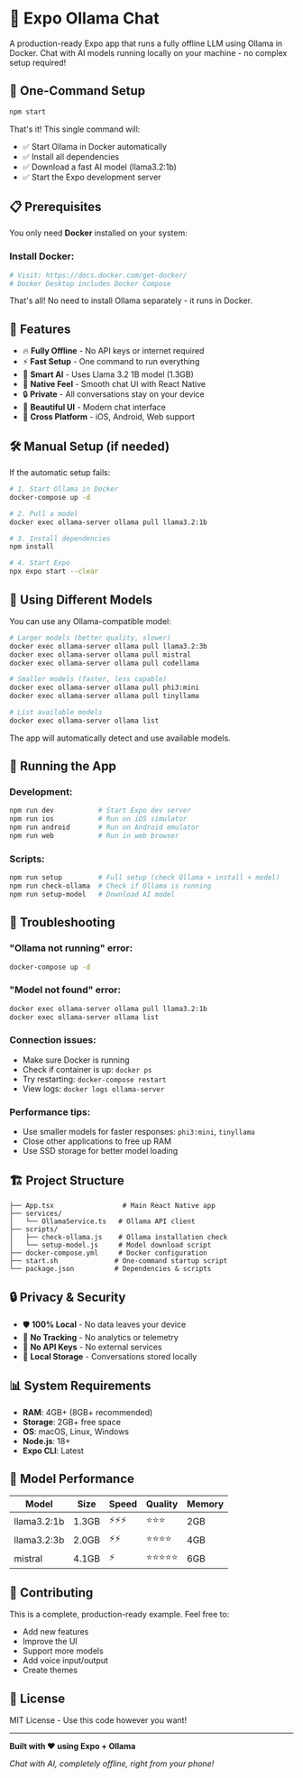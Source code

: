 # 🦙 Expo Ollama Chat

A production-ready Expo app that runs a fully offline LLM using Ollama in Docker. Chat with AI models running locally on your machine - no complex setup required!

## 🚀 One-Command Setup

```bash
npm start
```

That's it! This single command will:
- ✅ Start Ollama in Docker automatically
- ✅ Install all dependencies  
- ✅ Download a fast AI model (llama3.2:1b)
- ✅ Start the Expo development server

## 📋 Prerequisites

You only need **Docker** installed on your system:

### Install Docker:
```bash
# Visit: https://docs.docker.com/get-docker/
# Docker Desktop includes Docker Compose
```

That's all! No need to install Ollama separately - it runs in Docker.

## 🎯 Features

- 🔥 **Fully Offline** - No API keys or internet required
- ⚡ **Fast Setup** - One command to run everything
- 🤖 **Smart AI** - Uses Llama 3.2 1B model (1.3GB)
- 📱 **Native Feel** - Smooth chat UI with React Native
- 🔒 **Private** - All conversations stay on your device
- 🎨 **Beautiful UI** - Modern chat interface
- 📱 **Cross Platform** - iOS, Android, Web support

## 🛠 Manual Setup (if needed)

If the automatic setup fails:

```bash
# 1. Start Ollama in Docker
docker-compose up -d

# 2. Pull a model
docker exec ollama-server ollama pull llama3.2:1b

# 3. Install dependencies
npm install

# 4. Start Expo
npx expo start --clear
```

## 🤖 Using Different Models

You can use any Ollama-compatible model:

```bash
# Larger models (better quality, slower)
docker exec ollama-server ollama pull llama3.2:3b
docker exec ollama-server ollama pull mistral
docker exec ollama-server ollama pull codellama

# Smaller models (faster, less capable)  
docker exec ollama-server ollama pull phi3:mini
docker exec ollama-server ollama pull tinyllama

# List available models
docker exec ollama-server ollama list
```

The app will automatically detect and use available models.

## 📱 Running the App

### Development:
```bash
npm run dev           # Start Expo dev server
npm run ios           # Run on iOS simulator
npm run android       # Run on Android emulator
npm run web           # Run in web browser
```

### Scripts:
```bash
npm run setup         # Full setup (check Ollama + install + model)
npm run check-ollama  # Check if Ollama is running
npm run setup-model   # Download AI model
```

## 🔧 Troubleshooting

### "Ollama not running" error:
```bash
docker-compose up -d
```

### "Model not found" error:
```bash
docker exec ollama-server ollama pull llama3.2:1b
docker exec ollama-server ollama list
```

### Connection issues:
- Make sure Docker is running
- Check if container is up: `docker ps`
- Try restarting: `docker-compose restart`
- View logs: `docker logs ollama-server`

### Performance tips:
- Use smaller models for faster responses: `phi3:mini`, `tinyllama`
- Close other applications to free up RAM
- Use SSD storage for better model loading

## 🏗 Project Structure

```
├── App.tsx                 # Main React Native app
├── services/
│   └── OllamaService.ts   # Ollama API client
├── scripts/
│   ├── check-ollama.js    # Ollama installation check
│   └── setup-model.js     # Model download script
├── docker-compose.yml     # Docker configuration
├── start.sh              # One-command startup script
└── package.json          # Dependencies & scripts
```

## 🔒 Privacy & Security

- 🛡 **100% Local** - No data leaves your device
- 🚫 **No Tracking** - No analytics or telemetry  
- 🔐 **No API Keys** - No external services
- 💾 **Local Storage** - Conversations stored locally

## 📊 System Requirements

- **RAM**: 4GB+ (8GB+ recommended)
- **Storage**: 2GB+ free space
- **OS**: macOS, Linux, Windows  
- **Node.js**: 18+
- **Expo CLI**: Latest

## 🚀 Model Performance

| Model | Size | Speed | Quality | Memory |
|-------|------|-------|---------|--------|
| llama3.2:1b | 1.3GB | ⚡⚡⚡ | ⭐⭐⭐ | 2GB |
| llama3.2:3b | 2.0GB | ⚡⚡ | ⭐⭐⭐⭐ | 4GB |
| mistral | 4.1GB | ⚡ | ⭐⭐⭐⭐⭐ | 6GB |

## 🤝 Contributing

This is a complete, production-ready example. Feel free to:
- Add new features
- Improve the UI
- Support more models  
- Add voice input/output
- Create themes

## 📄 License

MIT License - Use this code however you want!

---

**Built with ❤️ using Expo + Ollama**

*Chat with AI, completely offline, right from your phone!*